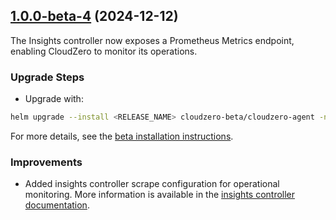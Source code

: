 ## [1.0.0-beta-4](https://github.com/Cloudzero/cloudzero-charts/compare/v1.0.1-beta...1.0.0-beta-4) (2024-12-12)

The Insights controller now exposes a Prometheus Metrics endpoint, enabling CloudZero to monitor its operations.

### Upgrade Steps
* Upgrade with:
```sh
helm upgrade --install <RELEASE_NAME> cloudzero-beta/cloudzero-agent -n <NAMESPACE> --create-namespace -f configuration.example.yaml --version 1.0.0-beta-4
```
For more details, see the [beta installation instructions](https://github.com/Cloudzero/cloudzero-charts/blob/develop/charts/cloudzero-agent/BETA-INSTALLATION.md).

### Improvements
* Added insights controller scrape configuration for operational monitoring. More information is available in the [insights controller documentation](https://github.com/Cloudzero/cloudzero-insights-controller/blob/develop/docs/statistics.md).
